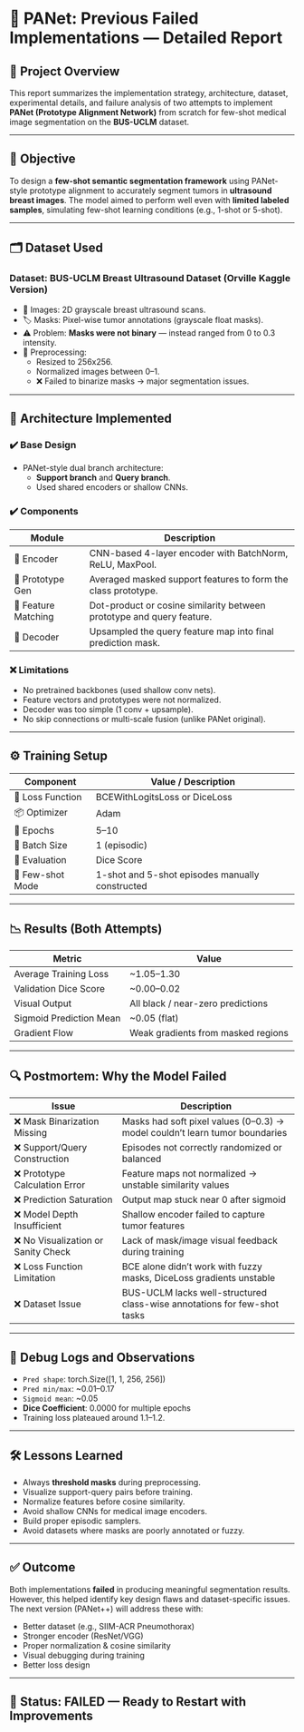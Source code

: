 # 🧪 PANet: Previous Failed Implementations — Detailed Report

## 📌 Project Overview

This report summarizes the implementation strategy, architecture, dataset, experimental details, and failure analysis of two attempts to implement **PANet (Prototype Alignment Network)** from scratch for few-shot medical image segmentation on the **BUS-UCLM** dataset.

---

## 🎯 Objective

To design a **few-shot semantic segmentation framework** using PANet-style prototype alignment to accurately segment tumors in **ultrasound breast images**. The model aimed to perform well even with **limited labeled samples**, simulating few-shot learning conditions (e.g., 1-shot or 5-shot).

---

## 🗂️ Dataset Used

### Dataset: **BUS-UCLM Breast Ultrasound Dataset** (Orville Kaggle Version)

- 📁 Images: 2D grayscale breast ultrasound scans.
- 🏷️ Masks: Pixel-wise tumor annotations (grayscale float masks).
- ⚠️ Problem: **Masks were not binary** — instead ranged from 0 to 0.3 intensity.
- 🧼 Preprocessing:
  - Resized to 256x256.
  - Normalized images between 0–1.
  - ❌ Failed to binarize masks → major segmentation issues.

---

## 🧠 Architecture Implemented

### ✔️ Base Design
- PANet-style dual branch architecture:
  - **Support branch** and **Query branch**.
  - Used shared encoders or shallow CNNs.

### ✔️ Components

| Module              | Description                                                                 |
|---------------------|-----------------------------------------------------------------------------|
| 🔹 Encoder          | CNN-based 4-layer encoder with BatchNorm, ReLU, MaxPool.                     |
| 🔹 Prototype Gen    | Averaged masked support features to form the class prototype.                |
| 🔹 Feature Matching | Dot-product or cosine similarity between prototype and query feature.       |
| 🔹 Decoder          | Upsampled the query feature map into final prediction mask.                 |

### ❌ Limitations
- No pretrained backbones (used shallow conv nets).
- Feature vectors and prototypes were not normalized.
- Decoder was too simple (1 conv + upsample).
- No skip connections or multi-scale fusion (unlike PANet original).

---

## ⚙️ Training Setup

| Component           | Value / Description                            |
|---------------------|-------------------------------------------------|
| 🔢 Loss Function    | BCEWithLogitsLoss or DiceLoss                  |
| 📦 Optimizer        | Adam                                            |
| 🔁 Epochs           | 5–10                                            |
| 📏 Batch Size       | 1 (episodic)                                    |
| 💾 Evaluation       | Dice Score                                      |
| 🎯 Few-shot Mode    | 1-shot and 5-shot episodes manually constructed |

---

## 📉 Results (Both Attempts)

| Metric                     | Value     |
|----------------------------|-----------|
| Average Training Loss      | ~1.05–1.30 |
| Validation Dice Score      | ~0.00–0.02 |
| Visual Output              | All black / near-zero predictions |
| Sigmoid Prediction Mean    | ~0.05 (flat) |
| Gradient Flow              | Weak gradients from masked regions |

---

## 🔍 Postmortem: Why the Model Failed

| Issue                             | Description                                                                 |
|----------------------------------|-----------------------------------------------------------------------------|
| ❌ Mask Binarization Missing     | Masks had soft pixel values (0–0.3) → model couldn’t learn tumor boundaries |
| ❌ Support/Query Construction    | Episodes not correctly randomized or balanced                               |
| ❌ Prototype Calculation Error   | Feature maps not normalized → unstable similarity values                    |
| ❌ Prediction Saturation         | Output map stuck near 0 after sigmoid                                       |
| ❌ Model Depth Insufficient      | Shallow encoder failed to capture tumor features                            |
| ❌ No Visualization or Sanity Check | Lack of mask/image visual feedback during training                         |
| ❌ Loss Function Limitation      | BCE alone didn’t work with fuzzy masks, DiceLoss gradients unstable         |
| ❌ Dataset Issue                 | BUS-UCLM lacks well-structured class-wise annotations for few-shot tasks    |

---

## 🔎 Debug Logs and Observations

- `Pred shape`: torch.Size([1, 1, 256, 256])
- `Pred min/max`: ~0.01–0.17
- `Sigmoid mean`: ~0.05
- **Dice Coefficient**: 0.0000 for multiple epochs
- Training loss plateaued around 1.1–1.2.

---

## 🛠️ Lessons Learned

- Always **threshold masks** during preprocessing.
- Visualize support-query pairs before training.
- Normalize features before cosine similarity.
- Avoid shallow CNNs for medical image encoders.
- Build proper episodic samplers.
- Avoid datasets where masks are poorly annotated or fuzzy.

---

## ✅ Outcome

Both implementations **failed** in producing meaningful segmentation results. However, this helped identify key design flaws and dataset-specific issues. The next version (PANet++) will address these with:

- Better dataset (e.g., SIIM-ACR Pneumothorax)
- Stronger encoder (ResNet/VGG)
- Proper normalization & cosine similarity
- Visual debugging during training
- Better loss design

---

## 📌 Status: FAILED — Ready to Restart with Improvements

